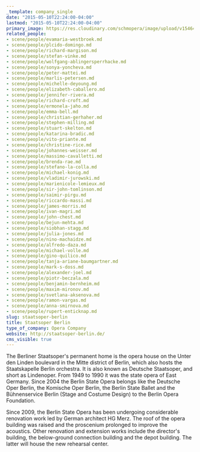 ```yaml
---
_template: company_single
date: "2015-05-10T22:24:00-04:00"
lastmod: "2015-05-10T22:24:00-04:00"
primary_image: https://res.cloudinary.com/schmopera/image/upload/v1546481776/media/2019/01/Logo-StaatsoperBerlin.png
related_people:
- scene/people/evamaria-westbroek.md
- scene/people/plcido-domingo.md
- scene/people/richard-margison.md
- scene/people/stefan-vinke.md
- scene/people/wolfgang-ablingersperrhacke.md
- scene/people/sonya-yoncheva.md
- scene/people/peter-mattei.md
- scene/people/marlis-petersen.md
- scene/people/michelle-deyoung.md
- scene/people/elizabeth-caballero.md
- scene/people/jennifer-rivera.md
- scene/people/richard-croft.md
- scene/people/ermonela-jaho.md
- scene/people/emma-bell.md
- scene/people/christian-gerhaher.md
- scene/people/stephen-milling.md
- scene/people/stuart-skelton.md
- scene/people/katarina-bradic.md
- scene/people/vito-priante.md
- scene/people/christine-rice.md
- scene/people/johannes-weisser.md
- scene/people/massimo-cavalletti.md
- scene/people/brenda-rae.md
- scene/people/stefano-la-colla.md
- scene/people/michael-konig.md
- scene/people/vladimir-jurowski.md
- scene/people/marienicole-lemieux.md
- scene/people/sir-john-tomlinson.md
- scene/people/saimir-pirgu.md
- scene/people/riccardo-massi.md
- scene/people/james-morris.md
- scene/people/ivan-magri.md
- scene/people/john-chest.md
- scene/people/bejun-mehta.md
- scene/people/siobhan-stagg.md
- scene/people/julia-jones.md
- scene/people/nino-machaidze.md
- scene/people/alfredo-daza.md
- scene/people/michael-volle.md
- scene/people/gino-quilico.md
- scene/people/tanja-ariane-baumgartner.md
- scene/people/mark-s-doss.md
- scene/people/alexander-joel.md
- scene/people/piotr-beczala.md
- scene/people/benjamin-bernheim.md
- scene/people/maxim-mironov.md
- scene/people/svetlana-aksenova.md
- scene/people/ramon-vargas.md
- scene/people/anna-smirnova.md
- scene/people/rupert-enticknap.md
slug: staatsoper-berlin
title: Staatsoper Berlin
type_of_company: Opera Company
website: http://staatsoper-berlin.de/
cms_visible: true
---
```

The Berliner Staatsoper's permanent home is the opera house on the Unter den Linden boulevard in the Mitte district of Berlin, which also hosts the Staatskapelle Berlin orchestra. It is also known as Deutsche Staatsoper, and short as Lindenoper. From 1949 to 1990 it was the state opera of East Germany. Since 2004 the Berlin State Opera belongs like the Deutsche Oper Berlin, the Komische Oper Berlin, the Berlin State Ballet and the Bühnenservice Berlin (Stage and Costume Design) to the Berlin Opera Foundation.

Since 2009, the Berlin State Opera has been undergoing considerable renovation work led by German architect HG Merz. The roof of the opera building was raised and the proscenium prolonged to improve the acoustics. Other renovation and extension works include the director's building, the below-ground connection building and the depot building. The latter will house the new rehearsal center.